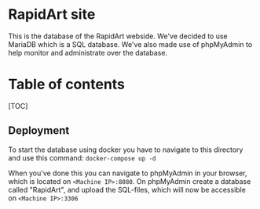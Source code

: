 # RapidArt site
This is the database of the RapidArt webside. We've decided to use MariaDB which is a SQL database. We've 
also made use of phpMyAdmin to help monitor and administrate over the database.

# Table of contents

[TOC]

## Deployment
To start the database using docker you have to navigate to this directory and use this command: `docker-compose up -d`

When you've done this you can navigate to phpMyAdmin in your browser, which is located on `<Machine IP>:8080`. On phpMyAdmin
create a database called "RapidArt", and upload the SQL-files, which will now be accessible on `<Machine IP>:3306`